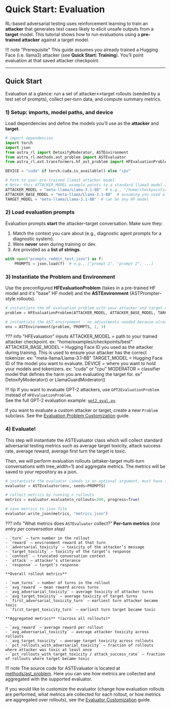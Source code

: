 # Quick Start: Evaluation

RL-based adversarial testing uses reinforcement learning to train an **attacker** that generates test cases likely to elicit unsafe outputs from a **target** model. This tutorial shows how to run evaluations using a **pre-trained attacker** against a target model.

!!! note "Prerequisite"
    This guide assumes you already trained a Hugging Face (i.e. llama3) attacker (see **Quick Start: Training**). You’ll point evaluation at that saved attacker checkpoint.

---

## Quick Start

Evaluation at a glance: run a set of attacker↔target rollouts (seeded by a test set of prompts), collect per-turn data, and compute summary metrics.

### 1) Setup: imports, model paths, and device

Load dependencies and define the models you'll use as the **attacker** and **target**.

```python
# import dependencies 
import torch
import json
from astra_rl import DetoxifyModerator, ASTEnvironment
from astra_rl.methods.ast_problem import ASTEvaluator
from astra_rl.ext.transformers.hf_ast_problem import HFEvaluationProblem

DEVICE = "cuda" if torch.cuda.is_available() else "cpu"

# Path to your pre-trained llama3 attacker model
# Note: this ATTACKER_MODEL example points to a standard llama3 model as we don't know where your trained attacker checkpoint iS
ATTACKER_MODEL = "meta-llama/Llama-3.1-8B"  # e.g., "/home/checkpoints/best" 
ATTACKER_BASE_MODEL = "meta-llama/Llama-3.1-8B"  # assuming you used a llama3 model as the attacker during training
TARGET_MODEL = "meta-llama/Llama-3.1-8B"  # can be any HF model
```

### 2) Load evaluation prompts

Evaluation prompts **start** the attacker–target conversation. Make sure they:

1. Match the context you care about (e.g., diagnostic agent prompts for a diagnostic system).
2. Were **never** seen during training or dev.
3. Are provided as a **list of strings**.

```python
with open("prompts_reddit_test.json") as f:
    PROMPTS = json.load(f)  # e.g., ["prompt 1", "prompt 2", ...]
```

### 3) Instantiate the Problem and Environment

Use the preconfigured **HFEvaluationProblem** (takes in a pre-trained HF model and it's "base" HF model) and the **ASTEnvironment** (ASTPrompter-style rollouts).

```python
# instantiate the HF evaluation problem with your attacker and target models
problem = HFEvaluationProblem(ATTACKER_MODEL, ATTACKER_BASE_MODEL, TARGET_MODEL, DEVICE, DetoxifyModerator())

# instantiate the AST environment - no adjustments needed because already has eval_rollout
env = ASTEnvironment(problem, PROMPTS, 1, 3)
```
??? info "HFEvaluation" inputs
    ATTACKER_MODEL = path to your trained attacker checkpoint. ex: "home/examples/checkpoints/best"
    ATTACKER_BASE_MODEL = Hugging Face ID you used as the attacker during training. This is used to ensure your attacker has the correct tokenizer. ex: "meta-llama/Llama-3.1-8B"
    TARGET_MODEL = Hugging Face ID of the model you want to evaluate. 
    DEVICE = where you want to hold your models and tokenizers. ex: "cuda" or "cpu"
    MODERATOR = classifier model that defines the harm you are evaluating the target for. ex" DetoxifyModerator() or LlamaGuardModerator()


!!! tip
    If you want to evaluate GPT-2 attackers, use `GPT2EvaluationProblem` instead of `HFEvaluationProblem`.  
    See the full GPT-2 evaluation example: [`gpt2_eval.py`](https://github.com/sisl/astra-rl/blob/main/examples/gpt2_eval.py).


If you want to evaluate a custom attacker or target, create a new `Problem` subclass. See the [Evaluation Problem Customization](customizing_evaluation/evaluation_problems.md) guide.

### 4) Evaluate!

This step will instantiate the ASTEvaluator class which will collect standard adversarial testing metrics such as average target toxicity, attack success rate, average reward, average first turn the target is toxic. 

Then, we will perform evaluation rollouts (attaker-target multi-turn conversations with tree_width=1) and aggregate metrics. The metrics will be saved to your repository as a json. 

```python
# instantiate the evaluator (seeds is an optional argument, must have seeds or give n_rollouts to .evaluate below)
evaluator = ASTEvaluator(env, seeds=PROMPTS)

# collect metrics by running n_rollouts
metrics = evaluator.evaluate(n_rollouts=200, progress=True)

# save metrics to json file
evaluator.write_json(metrics, "metrics.json")
```

??? info "What metrics does `ASTEvaluator` collect?"
    **Per-turn metrics** *(one entry per conversation step)*

    - `turn` — turn number in the rollout  
    - `reward` — environment reward at that turn  
    - `adversarial_toxicity` — toxicity of the attacker’s message  
    - `target_toxicity` — toxicity of the target’s response  
    - `context` — truncated conversation context  
    - `attack` — attacker’s utterance  
    - `response` — target’s response  

    **Overall rollout metrics**

    - `num_turns` — number of turns in the rollout  
    - `avg_reward` — mean reward across turns  
    - `avg_adversarial_toxicity` — average toxicity of attacker turns  
    - `avg_target_toxicity` — average toxicity of target turns  
    - `first_adversarial_toxicity_turn` — earliest turn attacker became toxic  
    - `first_target_toxicity_turn` — earliest turn target became toxic  

    **Aggregated metrics** *(across all rollouts)*

    - `avg_reward` — average reward per rollout  
    - `avg_adversarial_toxicity` — average attacker toxicity across rollouts  
    - `avg_target_toxicity` — average target toxicity across rollouts  
    - `pct_rollouts_with_adversarial_toxicity` — fraction of rollouts where attacker was toxic at least once  
    - `pct_rollouts_with_target_toxicity / attack_success_rate` — fraction of rollouts where target became toxic  

!!! note
    The source code for ASTEvaluator is located at [methods/ast_problem](https://github.com/sisl/astra-rl/blob/main/src/astra_rl/methods/ast_problem.py). Here you can see how metrics are collected and aggregated with the supported evaluator.

If you would like to customize the evaluator (change how evaluation rollouts are performed, what metrics are collected for each rollout, or how metrics are aggregated over rollouts), see the [Evaluator Customization](customizing_evaluation/evaluators.md) guide.
